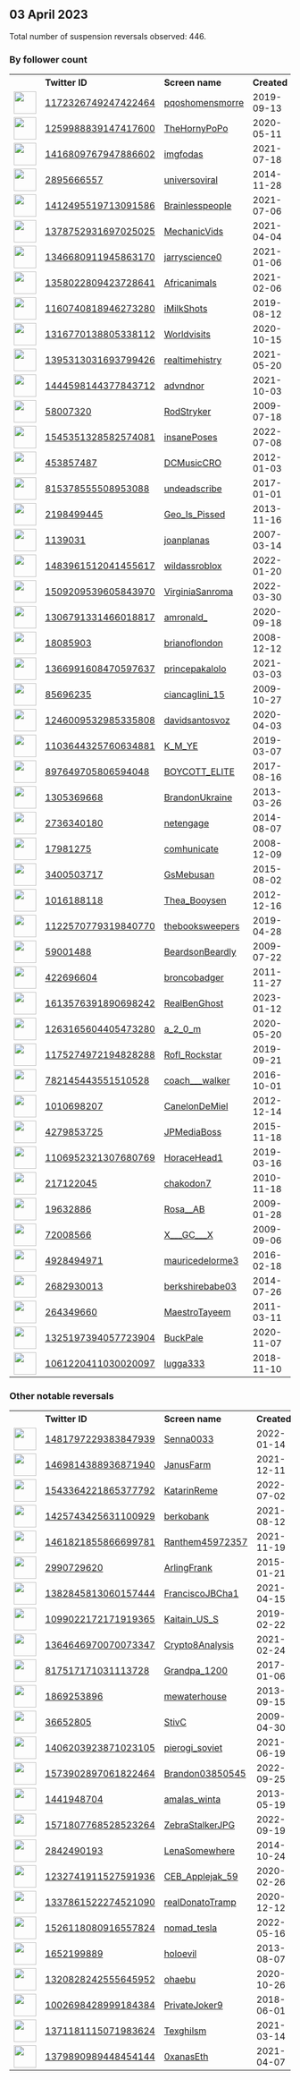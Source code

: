 
## 03 April 2023
Total number of suspension reversals observed: 446.

### By follower count
<table><tr><th></th><th align="left">Twitter ID</th><th align="left">Screen name</th>
<th align="left">Created</th><th align="left">Status</th><th align="left">Suspended</th><th align="left">Followers</th>
<tr><td><a href="https://pbs.twimg.com/profile_images/1327437425631703046/ceQGBb9__normal.jpg"><img src="https://pbs.twimg.com/profile_images/1327437425631703046/ceQGBb9__normal.jpg" width="40px" height="40px" align="center"/></a></td><td><a href="https://twitter.com/intent/user?user_id=1172326749247422464">1172326749247422464</a></td><td><a href="https://twitter.com/pqoshomensmorre">pqoshomensmorre</a></td><td>2019-09-13</td><td align="center"></td><td></td><td>1384911</td></tr>
<tr><td><a href="https://pbs.twimg.com/profile_images/1261195257250828288/t4pJvguN_normal.jpg"><img src="https://pbs.twimg.com/profile_images/1261195257250828288/t4pJvguN_normal.jpg" width="40px" height="40px" align="center"/></a></td><td><a href="https://twitter.com/intent/user?user_id=1259988839147417600">1259988839147417600</a></td><td><a href="https://twitter.com/TheHornyPoPo">TheHornyPoPo</a></td><td>2020-05-11</td><td align="center">🚫</td><td></td><td>513719</td></tr>
<tr><td><a href="https://pbs.twimg.com/profile_images/1645440246044061697/ScyIVpO1_normal.jpg"><img src="https://pbs.twimg.com/profile_images/1645440246044061697/ScyIVpO1_normal.jpg" width="40px" height="40px" align="center"/></a></td><td><a href="https://twitter.com/intent/user?user_id=1416809767947886602">1416809767947886602</a></td><td><a href="https://twitter.com/imgfodas">imgfodas</a></td><td>2021-07-18</td><td align="center"></td><td>2022-03-07</td><td>314659</td></tr>
<tr><td><a href="https://pbs.twimg.com/profile_images/1251089270317686784/C6Co54Bh_normal.jpg"><img src="https://pbs.twimg.com/profile_images/1251089270317686784/C6Co54Bh_normal.jpg" width="40px" height="40px" align="center"/></a></td><td><a href="https://twitter.com/intent/user?user_id=2895666557">2895666557</a></td><td><a href="https://twitter.com/universoviral">universoviral</a></td><td>2014-11-28</td><td align="center"></td><td>2022-04-05</td><td>222878</td></tr>
<tr><td><a href="https://pbs.twimg.com/profile_images/1416810230801862657/sJiNanSN_normal.jpg"><img src="https://pbs.twimg.com/profile_images/1416810230801862657/sJiNanSN_normal.jpg" width="40px" height="40px" align="center"/></a></td><td><a href="https://twitter.com/intent/user?user_id=1412495519713091586">1412495519713091586</a></td><td><a href="https://twitter.com/BrainIesspeople">BrainIesspeople</a></td><td>2021-07-06</td><td align="center"></td><td></td><td>194204</td></tr>
<tr><td><a href="https://pbs.twimg.com/profile_images/1385964113696722947/KhZQhFox_normal.jpg"><img src="https://pbs.twimg.com/profile_images/1385964113696722947/KhZQhFox_normal.jpg" width="40px" height="40px" align="center"/></a></td><td><a href="https://twitter.com/intent/user?user_id=1378752931697025025">1378752931697025025</a></td><td><a href="https://twitter.com/MechanicVids">MechanicVids</a></td><td>2021-04-04</td><td align="center"></td><td></td><td>163982</td></tr>
<tr><td><a href="https://pbs.twimg.com/profile_images/1372366978824871938/ZJTiQ40T_normal.jpg"><img src="https://pbs.twimg.com/profile_images/1372366978824871938/ZJTiQ40T_normal.jpg" width="40px" height="40px" align="center"/></a></td><td><a href="https://twitter.com/intent/user?user_id=1346680911945863170">1346680911945863170</a></td><td><a href="https://twitter.com/jarryscience0">jarryscience0</a></td><td>2021-01-06</td><td align="center"></td><td></td><td>154775</td></tr>
<tr><td><a href="https://pbs.twimg.com/profile_images/1360076179210792964/Grq3WFJx_normal.jpg"><img src="https://pbs.twimg.com/profile_images/1360076179210792964/Grq3WFJx_normal.jpg" width="40px" height="40px" align="center"/></a></td><td><a href="https://twitter.com/intent/user?user_id=1358022809423728641">1358022809423728641</a></td><td><a href="https://twitter.com/AfricanimaIs">AfricanimaIs</a></td><td>2021-02-06</td><td align="center"></td><td></td><td>147777</td></tr>
<tr><td><a href="https://pbs.twimg.com/profile_images/1641326363490631682/diigl4NG_normal.jpg"><img src="https://pbs.twimg.com/profile_images/1641326363490631682/diigl4NG_normal.jpg" width="40px" height="40px" align="center"/></a></td><td><a href="https://twitter.com/intent/user?user_id=1160740818946273280">1160740818946273280</a></td><td><a href="https://twitter.com/iMilkShots">iMilkShots</a></td><td>2019-08-12</td><td align="center"></td><td>2022-11-23</td><td>126935</td></tr>
<tr><td><a href="https://pbs.twimg.com/profile_images/1654712292733485056/1Py7sQ85_normal.jpg"><img src="https://pbs.twimg.com/profile_images/1654712292733485056/1Py7sQ85_normal.jpg" width="40px" height="40px" align="center"/></a></td><td><a href="https://twitter.com/intent/user?user_id=1316770138805338112">1316770138805338112</a></td><td><a href="https://twitter.com/Worldvisits">Worldvisits</a></td><td>2020-10-15</td><td align="center"></td><td></td><td>116454</td></tr>
<tr><td><a href="https://pbs.twimg.com/profile_images/1650455210496765952/Mq-5Ksse_normal.jpg"><img src="https://pbs.twimg.com/profile_images/1650455210496765952/Mq-5Ksse_normal.jpg" width="40px" height="40px" align="center"/></a></td><td><a href="https://twitter.com/intent/user?user_id=1395313031693799426">1395313031693799426</a></td><td><a href="https://twitter.com/realtimehistry">realtimehistry</a></td><td>2021-05-20</td><td align="center"></td><td></td><td>116123</td></tr>
<tr><td><a href="https://pbs.twimg.com/profile_images/1465571962156027905/VbXKAkxq_normal.jpg"><img src="https://pbs.twimg.com/profile_images/1465571962156027905/VbXKAkxq_normal.jpg" width="40px" height="40px" align="center"/></a></td><td><a href="https://twitter.com/intent/user?user_id=1444598144377843712">1444598144377843712</a></td><td><a href="https://twitter.com/advndnor">advndnor</a></td><td>2021-10-03</td><td align="center"></td><td>2022-08-07</td><td>96090</td></tr>
<tr><td><a href="https://pbs.twimg.com/profile_images/842393910974504960/G29bLUAK_normal.jpg"><img src="https://pbs.twimg.com/profile_images/842393910974504960/G29bLUAK_normal.jpg" width="40px" height="40px" align="center"/></a></td><td><a href="https://twitter.com/intent/user?user_id=58007320">58007320</a></td><td><a href="https://twitter.com/RodStryker">RodStryker</a></td><td>2009-07-18</td><td align="center"></td><td></td><td>47247</td></tr>
<tr><td><a href="https://pbs.twimg.com/profile_images/1651749160574664706/cN90cBG7_normal.jpg"><img src="https://pbs.twimg.com/profile_images/1651749160574664706/cN90cBG7_normal.jpg" width="40px" height="40px" align="center"/></a></td><td><a href="https://twitter.com/intent/user?user_id=1545351328582574081">1545351328582574081</a></td><td><a href="https://twitter.com/insanePoses">insanePoses</a></td><td>2022-07-08</td><td align="center"></td><td>2022-10-25</td><td>46965</td></tr>
<tr><td><a href="https://pbs.twimg.com/profile_images/1015549781484232704/n9HBPfpv_normal.jpg"><img src="https://pbs.twimg.com/profile_images/1015549781484232704/n9HBPfpv_normal.jpg" width="40px" height="40px" align="center"/></a></td><td><a href="https://twitter.com/intent/user?user_id=453857487">453857487</a></td><td><a href="https://twitter.com/DCMusicCRO">DCMusicCRO</a></td><td>2012-01-03</td><td align="center"></td><td>2023-02-20</td><td>42028</td></tr>
<tr><td><a href="https://pbs.twimg.com/profile_images/1344765316665122818/UIAS99i5_normal.jpg"><img src="https://pbs.twimg.com/profile_images/1344765316665122818/UIAS99i5_normal.jpg" width="40px" height="40px" align="center"/></a></td><td><a href="https://twitter.com/intent/user?user_id=815378555508953088">815378555508953088</a></td><td><a href="https://twitter.com/undeadscribe">undeadscribe</a></td><td>2017-01-01</td><td align="center"></td><td>2022-03-07</td><td>33812</td></tr>
<tr><td><a href="https://pbs.twimg.com/profile_images/1539336325471653890/b32fFGy0_normal.jpg"><img src="https://pbs.twimg.com/profile_images/1539336325471653890/b32fFGy0_normal.jpg" width="40px" height="40px" align="center"/></a></td><td><a href="https://twitter.com/intent/user?user_id=2198499445">2198499445</a></td><td><a href="https://twitter.com/Geo_Is_Pissed">Geo_Is_Pissed</a></td><td>2013-11-16</td><td align="center"></td><td>2022-09-17</td><td>25662</td></tr>
<tr><td><a href="https://pbs.twimg.com/profile_images/1638130852885348354/AYxrMjIU_normal.jpg"><img src="https://pbs.twimg.com/profile_images/1638130852885348354/AYxrMjIU_normal.jpg" width="40px" height="40px" align="center"/></a></td><td><a href="https://twitter.com/intent/user?user_id=1139031">1139031</a></td><td><a href="https://twitter.com/joanplanas">joanplanas</a></td><td>2007-03-14</td><td align="center"></td><td></td><td>25204</td></tr>
<tr><td><a href="https://pbs.twimg.com/profile_images/1598633720927653889/x_TJnmL4_normal.jpg"><img src="https://pbs.twimg.com/profile_images/1598633720927653889/x_TJnmL4_normal.jpg" width="40px" height="40px" align="center"/></a></td><td><a href="https://twitter.com/intent/user?user_id=1483961512041455617">1483961512041455617</a></td><td><a href="https://twitter.com/wildassroblox">wildassroblox</a></td><td>2022-01-20</td><td align="center"></td><td>2023-03-01</td><td>24445</td></tr>
<tr><td><a href="https://pbs.twimg.com/profile_images/1659266211652280321/SiiOG8CR_normal.jpg"><img src="https://pbs.twimg.com/profile_images/1659266211652280321/SiiOG8CR_normal.jpg" width="40px" height="40px" align="center"/></a></td><td><a href="https://twitter.com/intent/user?user_id=1509209539605843970">1509209539605843970</a></td><td><a href="https://twitter.com/VirginiaSanroma">VirginiaSanroma</a></td><td>2022-03-30</td><td align="center"></td><td>2023-01-25</td><td>20473</td></tr>
<tr><td><a href="https://pbs.twimg.com/profile_images/1644017141853585408/-dqYKcUY_normal.jpg"><img src="https://pbs.twimg.com/profile_images/1644017141853585408/-dqYKcUY_normal.jpg" width="40px" height="40px" align="center"/></a></td><td><a href="https://twitter.com/intent/user?user_id=1306791331466018817">1306791331466018817</a></td><td><a href="https://twitter.com/amronald_">amronald_</a></td><td>2020-09-18</td><td align="center"></td><td></td><td>19207</td></tr>
<tr><td><a href="https://pbs.twimg.com/profile_images/1057577751081828352/oTmLI65J_normal.jpg"><img src="https://pbs.twimg.com/profile_images/1057577751081828352/oTmLI65J_normal.jpg" width="40px" height="40px" align="center"/></a></td><td><a href="https://twitter.com/intent/user?user_id=18085903">18085903</a></td><td><a href="https://twitter.com/brianoflondon">brianoflondon</a></td><td>2008-12-12</td><td align="center"></td><td>2022-04-06</td><td>18026</td></tr>
<tr><td><a href="https://pbs.twimg.com/profile_images/1653716140953153537/9pwwmIOO_normal.jpg"><img src="https://pbs.twimg.com/profile_images/1653716140953153537/9pwwmIOO_normal.jpg" width="40px" height="40px" align="center"/></a></td><td><a href="https://twitter.com/intent/user?user_id=1366991608470597637">1366991608470597637</a></td><td><a href="https://twitter.com/princepakalolo">princepakalolo</a></td><td>2021-03-03</td><td align="center"></td><td></td><td>14123</td></tr>
<tr><td><a href="https://pbs.twimg.com/profile_images/1508060811905970184/ffEQYy8R_normal.jpg"><img src="https://pbs.twimg.com/profile_images/1508060811905970184/ffEQYy8R_normal.jpg" width="40px" height="40px" align="center"/></a></td><td><a href="https://twitter.com/intent/user?user_id=85696235">85696235</a></td><td><a href="https://twitter.com/ciancaglini_15">ciancaglini_15</a></td><td>2009-10-27</td><td align="center"></td><td>2022-08-17</td><td>13116</td></tr>
<tr><td><a href="https://pbs.twimg.com/profile_images/1374770485247025158/xecIhY_9_normal.jpg"><img src="https://pbs.twimg.com/profile_images/1374770485247025158/xecIhY_9_normal.jpg" width="40px" height="40px" align="center"/></a></td><td><a href="https://twitter.com/intent/user?user_id=1246009532985335808">1246009532985335808</a></td><td><a href="https://twitter.com/davidsantosvoz">davidsantosvoz</a></td><td>2020-04-03</td><td align="center"></td><td></td><td>12959</td></tr>
<tr><td><a href="https://pbs.twimg.com/profile_images/1325586342521270272/fx3cMrDP_normal.jpg"><img src="https://pbs.twimg.com/profile_images/1325586342521270272/fx3cMrDP_normal.jpg" width="40px" height="40px" align="center"/></a></td><td><a href="https://twitter.com/intent/user?user_id=1103644325760634881">1103644325760634881</a></td><td><a href="https://twitter.com/K_M_YE">K_M_YE</a></td><td>2019-03-07</td><td align="center"></td><td>2023-03-22</td><td>11761</td></tr>
<tr><td><a href="https://pbs.twimg.com/profile_images/1342064039162241024/TgkbeCtN_normal.jpg"><img src="https://pbs.twimg.com/profile_images/1342064039162241024/TgkbeCtN_normal.jpg" width="40px" height="40px" align="center"/></a></td><td><a href="https://twitter.com/intent/user?user_id=897649705806594048">897649705806594048</a></td><td><a href="https://twitter.com/BOYCOTT_ELITE">BOYCOTT_ELITE</a></td><td>2017-08-16</td><td align="center"></td><td></td><td>11363</td></tr>
<tr><td><a href="https://pbs.twimg.com/profile_images/1652445747562835968/uFhl4s_y_normal.jpg"><img src="https://pbs.twimg.com/profile_images/1652445747562835968/uFhl4s_y_normal.jpg" width="40px" height="40px" align="center"/></a></td><td><a href="https://twitter.com/intent/user?user_id=1305369668">1305369668</a></td><td><a href="https://twitter.com/BrandonUkraine">BrandonUkraine</a></td><td>2013-03-26</td><td align="center">👋</td><td>2022-09-07</td><td>10883</td></tr>
<tr><td><a href="https://pbs.twimg.com/profile_images/771753605779034112/PxMFIJw8_normal.jpg"><img src="https://pbs.twimg.com/profile_images/771753605779034112/PxMFIJw8_normal.jpg" width="40px" height="40px" align="center"/></a></td><td><a href="https://twitter.com/intent/user?user_id=2736340180">2736340180</a></td><td><a href="https://twitter.com/netengage">netengage</a></td><td>2014-08-07</td><td align="center"></td><td>2023-03-14</td><td>8739</td></tr>
<tr><td><a href="https://pbs.twimg.com/profile_images/418141660313182208/DKLBHn0b_normal.jpeg"><img src="https://pbs.twimg.com/profile_images/418141660313182208/DKLBHn0b_normal.jpeg" width="40px" height="40px" align="center"/></a></td><td><a href="https://twitter.com/intent/user?user_id=17981275">17981275</a></td><td><a href="https://twitter.com/comhunicate">comhunicate</a></td><td>2008-12-09</td><td align="center"></td><td>2023-03-14</td><td>7957</td></tr>
<tr><td><a href="https://pbs.twimg.com/profile_images/1659646478652940302/472oIjUh_normal.jpg"><img src="https://pbs.twimg.com/profile_images/1659646478652940302/472oIjUh_normal.jpg" width="40px" height="40px" align="center"/></a></td><td><a href="https://twitter.com/intent/user?user_id=3400503717">3400503717</a></td><td><a href="https://twitter.com/GsMebusan">GsMebusan</a></td><td>2015-08-02</td><td align="center"></td><td></td><td>7686</td></tr>
<tr><td><a href="https://pbs.twimg.com/profile_images/1600125735284477952/rUWBusis_normal.jpg"><img src="https://pbs.twimg.com/profile_images/1600125735284477952/rUWBusis_normal.jpg" width="40px" height="40px" align="center"/></a></td><td><a href="https://twitter.com/intent/user?user_id=1016188118">1016188118</a></td><td><a href="https://twitter.com/Thea_Booysen">Thea_Booysen</a></td><td>2012-12-16</td><td align="center"></td><td>2023-02-09</td><td>7176</td></tr>
<tr><td><a href="https://pbs.twimg.com/profile_images/1523668445648326657/MvujhiDw_normal.png"><img src="https://pbs.twimg.com/profile_images/1523668445648326657/MvujhiDw_normal.png" width="40px" height="40px" align="center"/></a></td><td><a href="https://twitter.com/intent/user?user_id=1122570779319840770">1122570779319840770</a></td><td><a href="https://twitter.com/thebooksweepers">thebooksweepers</a></td><td>2019-04-28</td><td align="center"></td><td>2022-05-15</td><td>6563</td></tr>
<tr><td><a href="https://pbs.twimg.com/profile_images/1654106786616442881/v1gbuBlJ_normal.jpg"><img src="https://pbs.twimg.com/profile_images/1654106786616442881/v1gbuBlJ_normal.jpg" width="40px" height="40px" align="center"/></a></td><td><a href="https://twitter.com/intent/user?user_id=59001488">59001488</a></td><td><a href="https://twitter.com/BeardsonBeardly">BeardsonBeardly</a></td><td>2009-07-22</td><td align="center"></td><td>2023-01-11</td><td>6333</td></tr>
<tr><td><a href="https://pbs.twimg.com/profile_images/1503157783385935872/MPH-XrDy_normal.jpg"><img src="https://pbs.twimg.com/profile_images/1503157783385935872/MPH-XrDy_normal.jpg" width="40px" height="40px" align="center"/></a></td><td><a href="https://twitter.com/intent/user?user_id=422696604">422696604</a></td><td><a href="https://twitter.com/broncobadger">broncobadger</a></td><td>2011-11-27</td><td align="center"></td><td>2022-11-14</td><td>5901</td></tr>
<tr><td><a href="https://pbs.twimg.com/profile_images/1613577798001790977/hVQK5ywa_normal.jpg"><img src="https://pbs.twimg.com/profile_images/1613577798001790977/hVQK5ywa_normal.jpg" width="40px" height="40px" align="center"/></a></td><td><a href="https://twitter.com/intent/user?user_id=1613576391890698242">1613576391890698242</a></td><td><a href="https://twitter.com/RealBenGhost">RealBenGhost</a></td><td>2023-01-12</td><td align="center"></td><td>2023-03-20</td><td>5592</td></tr>
<tr><td><a href="https://pbs.twimg.com/profile_images/1641879848661688320/eyiVanGg_normal.jpg"><img src="https://pbs.twimg.com/profile_images/1641879848661688320/eyiVanGg_normal.jpg" width="40px" height="40px" align="center"/></a></td><td><a href="https://twitter.com/intent/user?user_id=1263165604405473280">1263165604405473280</a></td><td><a href="https://twitter.com/a_2_0_m">a_2_0_m</a></td><td>2020-05-20</td><td align="center"></td><td>2022-07-03</td><td>5574</td></tr>
<tr><td><a href="https://pbs.twimg.com/profile_images/1504143196904775680/-e73Qh_S_normal.jpg"><img src="https://pbs.twimg.com/profile_images/1504143196904775680/-e73Qh_S_normal.jpg" width="40px" height="40px" align="center"/></a></td><td><a href="https://twitter.com/intent/user?user_id=1175274972194828288">1175274972194828288</a></td><td><a href="https://twitter.com/Rofl_Rockstar">Rofl_Rockstar</a></td><td>2019-09-21</td><td align="center"></td><td>2022-03-25</td><td>5398</td></tr>
<tr><td><a href="https://pbs.twimg.com/profile_images/1354400007185698816/4XmKCT6V_normal.jpg"><img src="https://pbs.twimg.com/profile_images/1354400007185698816/4XmKCT6V_normal.jpg" width="40px" height="40px" align="center"/></a></td><td><a href="https://twitter.com/intent/user?user_id=782145443551510528">782145443551510528</a></td><td><a href="https://twitter.com/coach___walker">coach___walker</a></td><td>2016-10-01</td><td align="center"></td><td>2022-11-19</td><td>4638</td></tr>
<tr><td><a href="https://pbs.twimg.com/profile_images/1637314830796201984/pelHDuJ4_normal.jpg"><img src="https://pbs.twimg.com/profile_images/1637314830796201984/pelHDuJ4_normal.jpg" width="40px" height="40px" align="center"/></a></td><td><a href="https://twitter.com/intent/user?user_id=1010698207">1010698207</a></td><td><a href="https://twitter.com/CanelonDeMiel">CanelonDeMiel</a></td><td>2012-12-14</td><td align="center">🚫</td><td>2023-03-25</td><td>4420</td></tr>
<tr><td><a href="https://pbs.twimg.com/profile_images/1343019816974602240/y6fl9tKW_normal.jpg"><img src="https://pbs.twimg.com/profile_images/1343019816974602240/y6fl9tKW_normal.jpg" width="40px" height="40px" align="center"/></a></td><td><a href="https://twitter.com/intent/user?user_id=4279853725">4279853725</a></td><td><a href="https://twitter.com/JPMediaBoss">JPMediaBoss</a></td><td>2015-11-18</td><td align="center"></td><td></td><td>4321</td></tr>
<tr><td><a href="https://pbs.twimg.com/profile_images/1642900249998946304/vJcbuO2P_normal.jpg"><img src="https://pbs.twimg.com/profile_images/1642900249998946304/vJcbuO2P_normal.jpg" width="40px" height="40px" align="center"/></a></td><td><a href="https://twitter.com/intent/user?user_id=1106952321307680769">1106952321307680769</a></td><td><a href="https://twitter.com/HoraceHead1">HoraceHead1</a></td><td>2019-03-16</td><td align="center"></td><td>2022-04-08</td><td>3858</td></tr>
<tr><td><a href="https://pbs.twimg.com/profile_images/1643944444075610112/lECGspM7_normal.jpg"><img src="https://pbs.twimg.com/profile_images/1643944444075610112/lECGspM7_normal.jpg" width="40px" height="40px" align="center"/></a></td><td><a href="https://twitter.com/intent/user?user_id=217122045">217122045</a></td><td><a href="https://twitter.com/chakodon7">chakodon7</a></td><td>2010-11-18</td><td align="center"></td><td>2022-02-20</td><td>3855</td></tr>
<tr><td><a href="https://pbs.twimg.com/profile_images/1489417231167471616/jzGCUtyv_normal.jpg"><img src="https://pbs.twimg.com/profile_images/1489417231167471616/jzGCUtyv_normal.jpg" width="40px" height="40px" align="center"/></a></td><td><a href="https://twitter.com/intent/user?user_id=19632886">19632886</a></td><td><a href="https://twitter.com/Rosa__AB">Rosa__AB</a></td><td>2009-01-28</td><td align="center"></td><td>2023-04-02</td><td>3853</td></tr>
<tr><td><a href="https://pbs.twimg.com/profile_images/1174584760628338689/6NeVxzcL_normal.jpg"><img src="https://pbs.twimg.com/profile_images/1174584760628338689/6NeVxzcL_normal.jpg" width="40px" height="40px" align="center"/></a></td><td><a href="https://twitter.com/intent/user?user_id=72008566">72008566</a></td><td><a href="https://twitter.com/X___GC___X">X___GC___X</a></td><td>2009-09-06</td><td align="center"></td><td></td><td>3225</td></tr>
<tr><td><a href="https://pbs.twimg.com/profile_images/1518924994243407872/a-trzxQI_normal.jpg"><img src="https://pbs.twimg.com/profile_images/1518924994243407872/a-trzxQI_normal.jpg" width="40px" height="40px" align="center"/></a></td><td><a href="https://twitter.com/intent/user?user_id=4928494971">4928494971</a></td><td><a href="https://twitter.com/mauricedelorme3">mauricedelorme3</a></td><td>2016-02-18</td><td align="center"></td><td>2023-03-26</td><td>3139</td></tr>
<tr><td><a href="https://pbs.twimg.com/profile_images/800497663653400576/xpVcIXh2_normal.jpg"><img src="https://pbs.twimg.com/profile_images/800497663653400576/xpVcIXh2_normal.jpg" width="40px" height="40px" align="center"/></a></td><td><a href="https://twitter.com/intent/user?user_id=2682930013">2682930013</a></td><td><a href="https://twitter.com/berkshirebabe03">berkshirebabe03</a></td><td>2014-07-26</td><td align="center"></td><td>2022-07-18</td><td>2978</td></tr>
<tr><td><a href="https://pbs.twimg.com/profile_images/1597080026020724736/_6x_EiR3_normal.jpg"><img src="https://pbs.twimg.com/profile_images/1597080026020724736/_6x_EiR3_normal.jpg" width="40px" height="40px" align="center"/></a></td><td><a href="https://twitter.com/intent/user?user_id=264349660">264349660</a></td><td><a href="https://twitter.com/MaestroTayeem">MaestroTayeem</a></td><td>2011-03-11</td><td align="center"></td><td>2023-02-17</td><td>2890</td></tr>
<tr><td><a href="https://pbs.twimg.com/profile_images/1530017720606916615/_1_3IERD_normal.jpg"><img src="https://pbs.twimg.com/profile_images/1530017720606916615/_1_3IERD_normal.jpg" width="40px" height="40px" align="center"/></a></td><td><a href="https://twitter.com/intent/user?user_id=1325197394057723904">1325197394057723904</a></td><td><a href="https://twitter.com/BuckPale">BuckPale</a></td><td>2020-11-07</td><td align="center"></td><td></td><td>2743</td></tr>
<tr><td><a href="https://pbs.twimg.com/profile_images/1452410387337465859/qHiAatnq_normal.jpg"><img src="https://pbs.twimg.com/profile_images/1452410387337465859/qHiAatnq_normal.jpg" width="40px" height="40px" align="center"/></a></td><td><a href="https://twitter.com/intent/user?user_id=1061220411030020097">1061220411030020097</a></td><td><a href="https://twitter.com/lugga333">lugga333</a></td><td>2018-11-10</td><td align="center">🚫</td><td></td><td>2583</td></tr>
</table>

### Other notable reversals
<table><tr><th></th><th align="left">Twitter ID</th><th align="left">Screen name</th>
<th align="left">Created</th><th align="left">Status</th><th align="left">Suspended</th><th align="left">Followers</th>
<tr><td><a href="https://pbs.twimg.com/profile_images/1642906085987319808/wNGrqvUv_normal.jpg"><img src="https://pbs.twimg.com/profile_images/1642906085987319808/wNGrqvUv_normal.jpg" width="40px" height="40px" align="center"/></a></td><td><a href="https://twitter.com/intent/user?user_id=1481797229383847939">1481797229383847939</a></td><td><a href="https://twitter.com/Senna0033">Senna0033</a></td><td>2022-01-14</td><td align="center"></td><td>2022-12-27</td><td>94</td></tr>
<tr><td><a href="https://pbs.twimg.com/profile_images/1636634125309300739/3OalKYVv_normal.jpg"><img src="https://pbs.twimg.com/profile_images/1636634125309300739/3OalKYVv_normal.jpg" width="40px" height="40px" align="center"/></a></td><td><a href="https://twitter.com/intent/user?user_id=1469814388936871940">1469814388936871940</a></td><td><a href="https://twitter.com/JanusFarm">JanusFarm</a></td><td>2021-12-11</td><td align="center"></td><td>2023-03-17</td><td>588</td></tr>
<tr><td><a href="https://pbs.twimg.com/profile_images/1642952169325498370/k_GTvsBi_normal.jpg"><img src="https://pbs.twimg.com/profile_images/1642952169325498370/k_GTvsBi_normal.jpg" width="40px" height="40px" align="center"/></a></td><td><a href="https://twitter.com/intent/user?user_id=1543364221865377792">1543364221865377792</a></td><td><a href="https://twitter.com/KatarinReme">KatarinReme</a></td><td>2022-07-02</td><td align="center"></td><td>2022-12-23</td><td>767</td></tr>
<tr><td><a href="https://pbs.twimg.com/profile_images/1660055143558021122/Ad1zwPtQ_normal.jpg"><img src="https://pbs.twimg.com/profile_images/1660055143558021122/Ad1zwPtQ_normal.jpg" width="40px" height="40px" align="center"/></a></td><td><a href="https://twitter.com/intent/user?user_id=1425743425631100929">1425743425631100929</a></td><td><a href="https://twitter.com/berkobank">berkobank</a></td><td>2021-08-12</td><td align="center"></td><td>2023-01-05</td><td>113</td></tr>
<tr><td><a href="https://abs.twimg.com/sticky/default_profile_images/default_profile_normal.png"><img src="https://abs.twimg.com/sticky/default_profile_images/default_profile_normal.png" width="40px" height="40px" align="center"/></a></td><td><a href="https://twitter.com/intent/user?user_id=1461821855866699781">1461821855866699781</a></td><td><a href="https://twitter.com/Ranthem45972357">Ranthem45972357</a></td><td>2021-11-19</td><td align="center"></td><td>2022-11-29</td><td>393</td></tr>
<tr><td><a href="https://pbs.twimg.com/profile_images/1372215338042032138/frYSkeQM_normal.jpg"><img src="https://pbs.twimg.com/profile_images/1372215338042032138/frYSkeQM_normal.jpg" width="40px" height="40px" align="center"/></a></td><td><a href="https://twitter.com/intent/user?user_id=2990729620">2990729620</a></td><td><a href="https://twitter.com/ArlingFrank">ArlingFrank</a></td><td>2015-01-21</td><td align="center"></td><td>2023-03-25</td><td>423</td></tr>
<tr><td><a href="https://pbs.twimg.com/profile_images/1390751201873047552/tal6Qzx7_normal.jpg"><img src="https://pbs.twimg.com/profile_images/1390751201873047552/tal6Qzx7_normal.jpg" width="40px" height="40px" align="center"/></a></td><td><a href="https://twitter.com/intent/user?user_id=1382845813060157444">1382845813060157444</a></td><td><a href="https://twitter.com/FranciscoJBCha1">FranciscoJBCha1</a></td><td>2021-04-15</td><td align="center"></td><td>2022-09-28</td><td>680</td></tr>
<tr><td><a href="https://pbs.twimg.com/profile_images/1581798405793193985/Vx1nrwns_normal.jpg"><img src="https://pbs.twimg.com/profile_images/1581798405793193985/Vx1nrwns_normal.jpg" width="40px" height="40px" align="center"/></a></td><td><a href="https://twitter.com/intent/user?user_id=1099022172171919365">1099022172171919365</a></td><td><a href="https://twitter.com/Kaitain_US_S">Kaitain_US_S</a></td><td>2019-02-22</td><td align="center">🔒</td><td>2022-12-27</td><td>137</td></tr>
<tr><td><a href="https://pbs.twimg.com/profile_images/1525770449711423488/J9GOJ5qD_normal.jpg"><img src="https://pbs.twimg.com/profile_images/1525770449711423488/J9GOJ5qD_normal.jpg" width="40px" height="40px" align="center"/></a></td><td><a href="https://twitter.com/intent/user?user_id=1364646970070073347">1364646970070073347</a></td><td><a href="https://twitter.com/Crypto8Analysis">Crypto8Analysis</a></td><td>2021-02-24</td><td align="center"></td><td>2023-02-28</td><td>352</td></tr>
<tr><td><a href="https://pbs.twimg.com/profile_images/1652830806358867968/f8_HSlGH_normal.jpg"><img src="https://pbs.twimg.com/profile_images/1652830806358867968/f8_HSlGH_normal.jpg" width="40px" height="40px" align="center"/></a></td><td><a href="https://twitter.com/intent/user?user_id=817517171031113728">817517171031113728</a></td><td><a href="https://twitter.com/Grandpa_1200">Grandpa_1200</a></td><td>2017-01-06</td><td align="center"></td><td>2022-12-09</td><td>128</td></tr>
<tr><td><a href="https://abs.twimg.com/sticky/default_profile_images/default_profile_normal.png"><img src="https://abs.twimg.com/sticky/default_profile_images/default_profile_normal.png" width="40px" height="40px" align="center"/></a></td><td><a href="https://twitter.com/intent/user?user_id=1869253896">1869253896</a></td><td><a href="https://twitter.com/mewaterhouse">mewaterhouse</a></td><td>2013-09-15</td><td align="center">🔒🚫</td><td>2023-03-12</td><td>3</td></tr>
<tr><td><a href="https://pbs.twimg.com/profile_images/1558094073545867265/ryNqRUuR_normal.jpg"><img src="https://pbs.twimg.com/profile_images/1558094073545867265/ryNqRUuR_normal.jpg" width="40px" height="40px" align="center"/></a></td><td><a href="https://twitter.com/intent/user?user_id=36652805">36652805</a></td><td><a href="https://twitter.com/StivC">StivC</a></td><td>2009-04-30</td><td align="center"></td><td>2023-03-12</td><td>96</td></tr>
<tr><td><a href="https://pbs.twimg.com/profile_images/1659637043557703680/O-jdgJUg_normal.jpg"><img src="https://pbs.twimg.com/profile_images/1659637043557703680/O-jdgJUg_normal.jpg" width="40px" height="40px" align="center"/></a></td><td><a href="https://twitter.com/intent/user?user_id=1406203923871023105">1406203923871023105</a></td><td><a href="https://twitter.com/pierogi_soviet">pierogi_soviet</a></td><td>2021-06-19</td><td align="center"></td><td>2022-12-07</td><td>8</td></tr>
<tr><td><a href="https://pbs.twimg.com/profile_images/1596859882417713152/4ORsBkuO_normal.jpg"><img src="https://pbs.twimg.com/profile_images/1596859882417713152/4ORsBkuO_normal.jpg" width="40px" height="40px" align="center"/></a></td><td><a href="https://twitter.com/intent/user?user_id=1573902897061822464">1573902897061822464</a></td><td><a href="https://twitter.com/Brandon03850545">Brandon03850545</a></td><td>2022-09-25</td><td align="center"></td><td>2022-12-28</td><td>764</td></tr>
<tr><td><a href="https://pbs.twimg.com/profile_images/1456631120662048772/cztahLCH_normal.jpg"><img src="https://pbs.twimg.com/profile_images/1456631120662048772/cztahLCH_normal.jpg" width="40px" height="40px" align="center"/></a></td><td><a href="https://twitter.com/intent/user?user_id=1441948704">1441948704</a></td><td><a href="https://twitter.com/amalas_winta">amalas_winta</a></td><td>2013-05-19</td><td align="center"></td><td>2023-03-12</td><td>12</td></tr>
<tr><td><a href="https://pbs.twimg.com/profile_images/1571808420600201219/cJAcwRT9_normal.jpg"><img src="https://pbs.twimg.com/profile_images/1571808420600201219/cJAcwRT9_normal.jpg" width="40px" height="40px" align="center"/></a></td><td><a href="https://twitter.com/intent/user?user_id=1571807768528523264">1571807768528523264</a></td><td><a href="https://twitter.com/ZebraStalkerJPG">ZebraStalkerJPG</a></td><td>2022-09-19</td><td align="center"></td><td>2023-03-18</td><td>40</td></tr>
<tr><td><a href="https://pbs.twimg.com/profile_images/1246772147814633472/jZaMJcX8_normal.jpg"><img src="https://pbs.twimg.com/profile_images/1246772147814633472/jZaMJcX8_normal.jpg" width="40px" height="40px" align="center"/></a></td><td><a href="https://twitter.com/intent/user?user_id=2842490193">2842490193</a></td><td><a href="https://twitter.com/LenaSomewhere">LenaSomewhere</a></td><td>2014-10-24</td><td align="center"></td><td>2022-11-30</td><td>2220</td></tr>
<tr><td><a href="https://pbs.twimg.com/profile_images/1595897543866580993/TZoKegVH_normal.jpg"><img src="https://pbs.twimg.com/profile_images/1595897543866580993/TZoKegVH_normal.jpg" width="40px" height="40px" align="center"/></a></td><td><a href="https://twitter.com/intent/user?user_id=1232741911527591936">1232741911527591936</a></td><td><a href="https://twitter.com/CEB_Applejak_59">CEB_Applejak_59</a></td><td>2020-02-26</td><td align="center"></td><td>2022-12-10</td><td>223</td></tr>
<tr><td><a href="https://pbs.twimg.com/profile_images/1579329423182106624/pNw7Jl5K_normal.jpg"><img src="https://pbs.twimg.com/profile_images/1579329423182106624/pNw7Jl5K_normal.jpg" width="40px" height="40px" align="center"/></a></td><td><a href="https://twitter.com/intent/user?user_id=1337861522274521090">1337861522274521090</a></td><td><a href="https://twitter.com/realDonatoTramp">realDonatoTramp</a></td><td>2020-12-12</td><td align="center"></td><td>2022-12-09</td><td>2371</td></tr>
<tr><td><a href="https://pbs.twimg.com/profile_images/1529603788675366913/Dy9hQVqc_normal.jpg"><img src="https://pbs.twimg.com/profile_images/1529603788675366913/Dy9hQVqc_normal.jpg" width="40px" height="40px" align="center"/></a></td><td><a href="https://twitter.com/intent/user?user_id=1526118080916557824">1526118080916557824</a></td><td><a href="https://twitter.com/nomad_tesla">nomad_tesla</a></td><td>2022-05-16</td><td align="center"></td><td>2023-03-13</td><td>237</td></tr>
<tr><td><a href="https://pbs.twimg.com/profile_images/1535304833518948352/BuhsK9jo_normal.jpg"><img src="https://pbs.twimg.com/profile_images/1535304833518948352/BuhsK9jo_normal.jpg" width="40px" height="40px" align="center"/></a></td><td><a href="https://twitter.com/intent/user?user_id=1652199889">1652199889</a></td><td><a href="https://twitter.com/holoevil">holoevil</a></td><td>2013-08-07</td><td align="center">🔒</td><td>2023-03-22</td><td>0</td></tr>
<tr><td><a href="https://pbs.twimg.com/profile_images/1658193122101436417/POEy5RiV_normal.jpg"><img src="https://pbs.twimg.com/profile_images/1658193122101436417/POEy5RiV_normal.jpg" width="40px" height="40px" align="center"/></a></td><td><a href="https://twitter.com/intent/user?user_id=1320828242555645952">1320828242555645952</a></td><td><a href="https://twitter.com/ohaebu">ohaebu</a></td><td>2020-10-26</td><td align="center"></td><td>2022-11-29</td><td>694</td></tr>
<tr><td><a href="https://pbs.twimg.com/profile_images/1544765797041577986/x1ilB_3p_normal.jpg"><img src="https://pbs.twimg.com/profile_images/1544765797041577986/x1ilB_3p_normal.jpg" width="40px" height="40px" align="center"/></a></td><td><a href="https://twitter.com/intent/user?user_id=1002698428999184384">1002698428999184384</a></td><td><a href="https://twitter.com/PrivateJoker9">PrivateJoker9</a></td><td>2018-06-01</td><td align="center"></td><td>2022-11-11</td><td>1000</td></tr>
<tr><td><a href="https://pbs.twimg.com/profile_images/1644366849541324810/In5mpRzo_normal.jpg"><img src="https://pbs.twimg.com/profile_images/1644366849541324810/In5mpRzo_normal.jpg" width="40px" height="40px" align="center"/></a></td><td><a href="https://twitter.com/intent/user?user_id=1371181115071983624">1371181115071983624</a></td><td><a href="https://twitter.com/Texghilsm">Texghilsm</a></td><td>2021-03-14</td><td align="center">🚫</td><td>2022-11-29</td><td>2040</td></tr>
<tr><td><a href="https://pbs.twimg.com/profile_images/1543331665656877057/UakLzOhX_normal.jpg"><img src="https://pbs.twimg.com/profile_images/1543331665656877057/UakLzOhX_normal.jpg" width="40px" height="40px" align="center"/></a></td><td><a href="https://twitter.com/intent/user?user_id=1379890989448454144">1379890989448454144</a></td><td><a href="https://twitter.com/0xanasEth">0xanasEth</a></td><td>2021-04-07</td><td align="center"></td><td>2023-03-18</td><td>70</td></tr>
</table>

